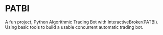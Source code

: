 # PATBI
A fun project, Python Algorithmic Trading Bot with InteractiveBroker(PATBI). Using basic tools to build a usable concurrent automatic trading bot. 

